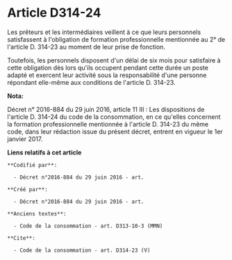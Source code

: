 # Article D314-24

Les prêteurs et les intermédiaires veillent à ce que leurs personnels satisfassent à l'obligation de formation
professionnelle mentionnée au 2° de l'article D. 314-23 au moment de leur prise de fonction. 

Toutefois, les personnels disposent d'un délai de six mois pour satisfaire à cette obligation dès lors qu'ils occupent
pendant cette durée un poste adapté et exercent leur activité sous la responsabilité d'une personne répondant elle-même aux
conditions de l'article D. 314-23.

**Nota:**

Décret n° 2016-884 du 29 juin 2016, article 11 III : Les dispositions de l'article D. 314-24 du code de la consommation, en
ce qu'elles concernent la formation professionnelle mentionnée à l'article D. 314-23 du même code, dans leur rédaction issue
du présent décret, entrent en vigueur le 1er janvier 2017.

**Liens relatifs à cet article**

	**Codifié par**:

	  - Décret n°2016-884 du 29 juin 2016 - art.

	**Créé par**:

	  - Décret n°2016-884 du 29 juin 2016 - art.

	**Anciens textes**:

	  - Code de la consommation - art. D313-10-3 (MMN)

	**Cite**:

	  - Code de la consommation - art. D314-23 (V)
